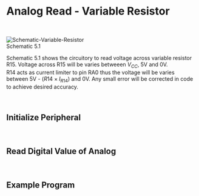 # Analog Read - Variable Resistor
<br/>

![Schematic-Variable-Resistor](https://github.com/user-attachments/assets/1fbe958a-2142-44cf-9e96-90b4416a04c4)
<br/>
Schematic 5.1
<br/>

Schematic 5.1 shows the circuitory to read voltage across variable resistor R15. Voltage across R15 will be varies betweeen $V_{CC}$, 5V and 0V. <br/>
R14 acts as current limiter to pin RA0 thus the voltage will be varies between 5V - $(R14 \times{} I_{R14})$ and 0V. Any small error will be corrected in code to achieve desired accuracy.
<br/>

<br/>

## Initialize Peripheral
<br/>

## Read Digital Value of Analog
<br/>

## Example Program
<br/>
